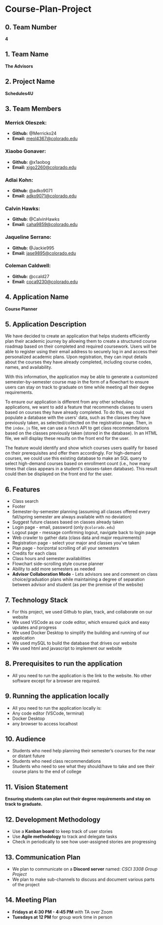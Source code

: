# Course-Plan-Project

## 0. Team Number  
**4**  

## 1. Team Name  
**The Advisors**  

## 2. Project Name  
**Schedules4U**  

## 3. Team Members  

### Merrick Oleszek:  
  - **Github:** @Merricko24  
  - **Email:** meol4367@colorado.edu  

### Xiaobo Gonaver:  
  - **Github:** @x1aobog  
  - **Email:** xigo2260@colorado.edu  

### Adlai Kohn:  
  - **Github:** @adko9071  
  - **Email:** adko9071@colorado.edu  

### Calvin Hawks:  
  - **Github:** @CalvinHawks  
  - **Email:** caha9859@colorado.edu  

### Jaqueline Serrano:  
  - **Github:** @Jackie995  
  - **Email:** jase9895@colorado.edu  

### Coleman Caldwell:  
  - **Github:** @ccald27  
  - **Email:** coca9230@colorado.edu  

## 4. Application Name  
**Course Planner**  

## 5. Application Description  
We have decided to create an application that helps students efficiently plan their academic journey by allowing them to create a structured course roadmap based on their completed and required coursework. Users will be able to register using their email address to securely log in and access their personalized academic plans. Upon registration, they can input details about the courses they have already completed, including course codes, names, and availability.  

With this information, the application may be able to generate a customized semester-by-semester course map in the form of a flowchart to ensure users can stay on track to graduate on time while meeting all their degree requirements.  

To ensure our application is different from any other scheduling applications, we want to add a feature that recommends classes to users based on courses they have already completed. To do this, we could populate a database with the users' data, such as the classes they have previously taken, as selected/collected on the registration page. Then, in the `index.js` file, we can use a `fetch` API to get class recommendations based on the classes previously taken (stored in the database). In an HTML file, we will display these results on the front end for the user.  

The feature would identify and show which courses users qualify for based on their prerequisites and offer them accordingly. For high-demand courses, we could use this existing database to make an SQL query to select high-demand courses based on enrollment count (i.e., how many times that class appears in a student's classes-taken database). This result could then be displayed on the front end for the user.  

## 6. Features  
- Class search  
- Footer  
- Semester-by-semester planning (assuming all classes offered every fall/spring semester are always available with no deviation)  
- Suggest future classes based on classes already taken  
- Login page - email, password (only `@colorado.edu`)  
- Logout page - message confirming logout, navigate back to login page  
- Web crawler to gather data (class data and major requirements)  
- Registration page - select your major and classes you've taken  
- Plan page - horizontal scrolling of all your semesters  
- Credits for each class  
- Class hours and semester availabilities  
- Flowchart side-scrolling style course planner  
- Ability to add more semesters as needed  
- **Advisor Collaboration Mode** - Lets advisors see and comment on class choice/graduation plans while maintaining a degree of separation between advisor and student (as per the premise of the website)  

## 7. Technology Stack
- For this project, we used Github to plan, track, and collaborate on our website
- We used VSCode as our code editor, which ensured quick and easy updates and progress
- We used Docker Desktop to simplify the building and running of our application
- We used mySQL to build the database that drives our website
- We used html and javascript to implement our website

## 8. Prerequisites to run the application
- All you need to run the application is the link to the website. No other software except for a browser are required.

## 9. Running the application locally
- All you need to run the application locally is:
- Any code editor (VSCode, terminal)
- Docker Desktop
- any browser to access localhost

## 10. Audience  
- Students who need help planning their semester’s courses for the near or distant future  
- Students who need class recommendations  
- Students who need to see what they should/have to take and see their course plans to the end of college  

## 11. Vision Statement  
**Ensuring students can plan out their degree requirements and stay on track to graduate.**  

## 12. Development Methodology  
- Use a **Kanban board** to keep track of user stories  
- Use **Agile methodology** to track and delegate tasks  
- Check in periodically to see how user-assigned stories are progressing  

## 13. Communication Plan  
- We plan to communicate on a **Discord server** named: *CSCI 3308 Group Project*  
- We plan to make sub-channels to discuss and document various parts of the project  

## 14. Meeting Plan  
- **Fridays at 4:30 PM - 4:45 PM** with TA over Zoom  
- **Tuesdays at 12 PM** for group work time in person
